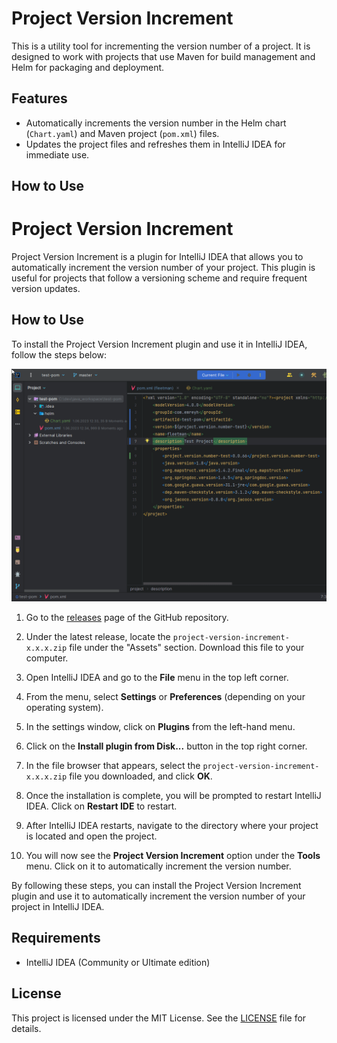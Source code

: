 # Project Version Increment

This is a utility tool for incrementing the version number of a project. It is designed to work with projects that use Maven for build management and Helm for packaging and deployment.

## Features

- Automatically increments the version number in the Helm chart (`Chart.yaml`) and Maven project (`pom.xml`) files.
- Updates the project files and refreshes them in IntelliJ IDEA for immediate use.

## How to Use
# Project Version Increment

Project Version Increment is a plugin for IntelliJ IDEA that allows you to automatically increment the version number of your project. This plugin is useful for projects that follow a versioning scheme and require frequent version updates.

## How to Use

To install the Project Version Increment plugin and use it in IntelliJ IDEA, follow the steps below:

![](./assets/how_to_use.gif)


1. Go to the [releases](https://github.com/emreyh/project-version-increment/releases) page of the GitHub repository.

2. Under the latest release, locate the `project-version-increment-x.x.x.zip` file under the "Assets" section. Download this file to your computer.

3. Open IntelliJ IDEA and go to the **File** menu in the top left corner.

4. From the menu, select **Settings** or **Preferences** (depending on your operating system).

5. In the settings window, click on **Plugins** from the left-hand menu.

6. Click on the **Install plugin from Disk...** button in the top right corner.

7. In the file browser that appears, select the `project-version-increment-x.x.x.zip` file you downloaded, and click **OK**.

8. Once the installation is complete, you will be prompted to restart IntelliJ IDEA. Click on **Restart IDE** to restart.

9. After IntelliJ IDEA restarts, navigate to the directory where your project is located and open the project.

10. You will now see the **Project Version Increment** option under the **Tools** menu. Click on it to automatically increment the version number.

By following these steps, you can install the Project Version Increment plugin and use it to automatically increment the version number of your project in IntelliJ IDEA.


## Requirements

- IntelliJ IDEA (Community or Ultimate edition)



## License

This project is licensed under the MIT License. See the [LICENSE](LICENSE) file for details.
